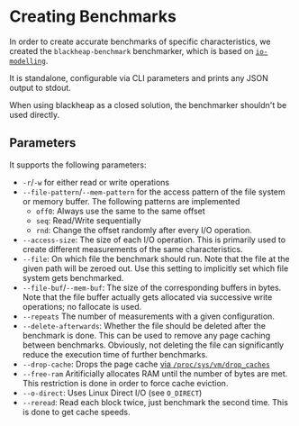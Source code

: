 # Creating Benchmarks

In order to create accurate benchmarks of specific characteristics, we created the `blackheap-benchmark` benchmarker, which is based on [`io-modelling`](https://github.com/JulianKunkel/io-modelling).

It is standalone, configurable via CLI parameters and prints any JSON output to stdout.

When using blackheap as a closed solution, the benchmarker shouldn't be used directly.

## Parameters

It supports the following parameters:

- `-r`/`-w` for either read or write operations
- `--file-pattern`/`--mem-pattern` for the access pattern of the file system or memory buffer.
  The following patterns are implemented
  - `off0`: Always use the same to the same offset
  - `seq`: Read/Write sequentially
  - `rnd`: Change the offset randomly after every I/O operation.
- `--access-size`: The size of each I/O operation. This is primarily used to create different measurements of the same characteristics.
- `--file`: On which file the benchmark should run. Note that the file at the given path will be zeroed out. Use this setting to implicitly set which file system gets benchmarked.
- `--file-buf`/`--mem-buf`: The size of the corresponding buffers in bytes. Note that the file buffer actually gets allocated via successive write operations; no fallocate is used.
- `--repeats` The number of measurements with a given configuration.
- `--delete-afterwards`: Whether the file should be deleted after the benchmark is done. This can be used to remove any page caching between benchmarks. Obviously, not deleting the file can significantly reduce the execution time of further benchmarks.
- `--drop-cache`: Drops the page cache [via `/proc/sys/vm/drop_caches`](https://www.kernel.org/doc/Documentation/sysctl/vm.txt)
- `--free-ram` Aritificially allocates RAM until the number of bytes are met. This restriction is done in order to force cache eviction.
- `--o-direct`: Uses Linux Direct I/O (see `O_DIRECT`)
- `--reread`: Read each block twice, just benchmark the second time. This is done to get cache speeds.
